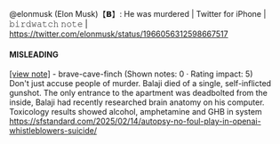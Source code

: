 @elonmusk (Elon Musk)【𝗕】: He was murdered | Twitter for iPhone | 𝚋𝚒𝚛𝚍𝚠𝚊𝚝𝚌𝚑 𝚗𝚘𝚝𝚎 | https://twitter.com/elonmusk/status/1966056312598667517

#### MISLEADING

[[view note]](https://x.com/i/birdwatch/n/1966354392610722283) - brave-cave-finch (Shown notes: 0 · Rating impact: 5)\
Don't just accuse people of murder. Balaji died of a single, self-inflicted gunshot. The only entrance to the apartment was deadbolted from the inside, Balaji had recently researched brain anatomy on his computer. Toxicology results showed alcohol, amphetamine and GHB in system
https://sfstandard.com/2025/02/14/autopsy-no-foul-play-in-openai-whistleblowers-suicide/
